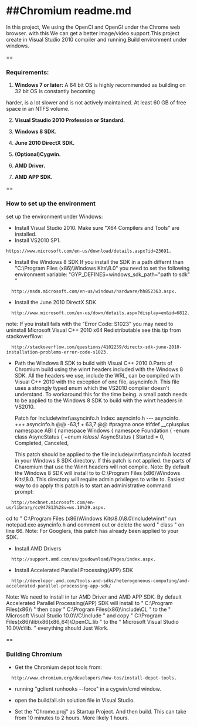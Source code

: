 ﻿##Chromium readme.md
========================
In this project, We using the OpenCl and OpenGl under the Chrome web browser. with this We can get a better
image/video support.This project create in Visual Studio 2010 compiler and running.Build environment under
windows.

==
### Requirements:

1. **Windows 7 or later:** A 64 bit OS is highly recommended as building on 32 bit OS is constantly becoming

  harder, is a lot slower and is not actively maintained. At least 60 GB of free space in an NTFS volume.

2. **Visual Staudio 2010 Profession or Standard.**

3. **Windows 8 SDK.**
4. **June 2010 DirectX SDK.**

5. **(Optional)Cygwin.**

5. **AMD Driver.**

6. **AMD APP SDK.**

==
### How to set up the environment

set up the environment under Windows:

- Install Visual Studio 2010. Make sure "X64 Compilers and Tools" are installed.
- Install VS2010 SP1.

```
https://www.microsoft.com/en-us/download/details.aspx?id=23691.
```

- Install the Windows 8 SDK
  If you install the SDK in a path differnt than "C:\Program Files (x86)\Windows Kits\8.0" you need to set the
  following environment variable: "GYP_DEFINES=windows_sdk_path="path to sdk" "

```
  http://msdn.microsoft.com/en-us/windows/hardware/hh852363.aspx.
```

- Install the June 2010 DirectX SDK

```
  http://www.microsoft.com/en-us/down/details.aspx?display=en&id=6812.
```

  note: If you install fails with the "Error Code: S1023" you may need to uninstall Microsoft Visual C++ 2010
  x64 Redistributable see this tip from stackoverfilow:

```
  http://stackoverflow.com/questions/4102259/directx-sdk-june-2010-installation-problems-error-code-s1023.
```

- Path the Windows 8 SDK to build with Visual C++ 2010
  0.Parts of Chromium build using the winrt headers included with the Windows 8 SDK. All the headers we use,
  include the WRL, can be compiled with Visual C++ 2010 with the exception of one file, asyncinfo.h. This file 
  uses a strongly typed enum which the VS2010 compiler doesn't understand. To workaround this for the time 
  being. a small patch needs to be applied to the Windows 8 SDK to build with the winrt headers in VS2010.
  

    Patch for Include\winrt\asyncinfo.h 
    Index: asyncinfo.h
          ---  asyncinfo.
	  +++  asyncinfo.h
	  @@  -63,f + 63,7  @@
	    #pragma once
	    #ifdef  __cplusplus
	    namespace ABI { namespace Windows { namespce
	   Foundation {
	     -enum class AsyncStatus {
	     +enum /*class*/ AsyncStatus {
	         Started = 0,
		 Completed, 
		 Canceled,

  This patch should be applied to the file include\winrt\asyncinfo.h located in your Windows 8 SDK directory. 
  If this patch is not applied. the parts of Charomium that use the Winrt headers will not compile. Note: By 
  default the Windows 8 SDK will install to to C:\Program Files (x86)\Windows Kits\8.0\. This directory will 
  require admin privileges to write to. Easiest way to do apply this patch is to start an administrative 
  command prompt:

```
  http://technet.microsoft.com/en-us/library/cc947813%28v=ws.10%29.aspx.
```

  cd to " C:\Program Files (x86)\Windows Kits\8.0\8.0\Include\winrt\" run notepad.exe asyncinfo.h and comment 
  out or delete the word " class " on line 66. Note: For Googlers, this patch has already been applied to your
  SDK.

- Install AMD Drivers

```
  http://support.amd.com/us/gpudownload/Pages/index.aspx.
```

- Install Accelerated Parallel Processing(APP) SDK

```
  http://developer.amd.com/tools-and-sdks/heterogeneous-computing/amd-accelerated-parallel-processing-app-sdk/
```

  Note: We need to install in tur AMD Driver and AMD APP SDK. By default Accelerated Parallel Processing(APP) 
  SDK will install to " C:\Program Files(x86)\ " then copy " C:\Program Files(x86)\include\CL " to the " 
  Microsoft Visual Studio 10.0\VC\include " and copy " C:\Program Files(x86)\lib\x86(x86_64)\OpenCL.lib " to 
  the " Microsoft Visual Studio 10.0\Vc\lib\. " everything should Just Work.

==
### Building Chromium

- Get the Chromium depot tools from:

```
  http://www.chromium.org/developers/how-tos/install-depot-tools.
```

- running "gclient runhooks --force" in a cygwin/cmd window.

- open the build/all.sln solution file in Visual Studio.

- Set the "Chrome.proj" as Startup Project. And then build. This can take from 10 minutes to 2 hours. More likely 
  1 hours.


